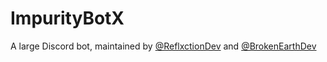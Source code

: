 # ImpurityBotX
A large Discord bot, maintained by [@ReflxctionDev](http://www.github.com/ReflxctionDev) and [@BrokenEarthDev](http://www.github.com/BrokenEarthDev)

